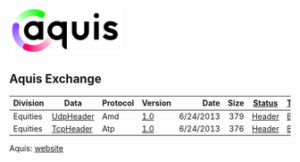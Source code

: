 [![Aquis](https://github.com/Open-Markets-Initiative/Directory/blob/main/Organizations/Aquis/Images/Logo.png)](https://www.aquis.eu)


## Aquis Exchange

| Division | Data | Protocol | Version | Date | Size | [Status][Omi.Glossary.Status] | [Testing][Omi.Glossary.Testing] | Specification |
| --- | --- | --- | --- | ---: | ---: | --- | --- | --- |
| Equities | [UdpHeader][Aquis.Equities.UdpHeader.Amd.v1.0.Dissector] | Amd | [1.0][Aquis.Equities.UdpHeader.Amd.v1.0.Dissector] | 6/24/2013 | 379 | [Header][Omi.Glossary.Status.Header] | [Beta][Omi.Glossary.Testing.Beta] | [url][Aquis.Equities.UdpHeader.Amd.v1.0.Url] |
| Equities | [TcpHeader][Aquis.Equities.TcpHeader.Atp.v1.0.Dissector] | Atp | [1.0][Aquis.Equities.TcpHeader.Atp.v1.0.Dissector] | 6/24/2013 | 376 | [Header][Omi.Glossary.Status.Header] | [Beta][Omi.Glossary.Testing.Beta] | [url][Aquis.Equities.TcpHeader.Atp.v1.0.Url] |


Aquis: [website](https://www.aquis.eu "Go to Aquis Exchange")


[Omi.Glossary.Status]: https://github.com/Open-Markets-Initiative/Directory/blob/main/Glossary/Status.md "Protocol Deployment Status"
[Omi.Glossary.Status.Active]: https://github.com/Open-Markets-Initiative/Directory/blob/main/Glossary/Status.md "Deployment Status: Protocol is in active production"
[Omi.Glossary.Status.Deprecated]: https://github.com/Open-Markets-Initiative/Directory/blob/main/Glossary/Status.md "Deployment Status: Protocol is no longer in active use"
[Omi.Glossary.Status.Future]: https://github.com/Open-Markets-Initiative/Directory/blob/main/Glossary/Status.md "Deployment Status: Protocol is not yet deployed to an active production environment"
[Omi.Glossary.Status.Unknown]: https://github.com/Open-Markets-Initiative/Directory/blob/main/Glossary/Status.md "Deployment Status: Protocol deployment status is unknown"
[Omi.Glossary.Status.Header]: https://github.com/Open-Markets-Initiative/Directory/blob/main/Glossary/Status.md "Deployment Status: Header only protocol provided for debugging"
[Omi.Glossary.Testing]: https://github.com/Open-Markets-Initiative/Directory/blob/main/Glossary/Testing.md "Protocol Testing Status"
[Omi.Glossary.Testing.Verified]: https://github.com/Open-Markets-Initiative/Directory/blob/main/Glossary/Testing.md "Testing Status: Protocol has been tested on live data"
[Omi.Glossary.Testing.Incomplete]: https://github.com/Open-Markets-Initiative/Directory/blob/main/Glossary/Testing.md "Testing Status: Protocol has been tested on live data but contains known issues"
[Omi.Glossary.Testing.Beta]: https://github.com/Open-Markets-Initiative/Directory/blob/main/Glossary/Testing.md "Testing Status: Protocol has not been tested and structure is speculative"
[Omi.Glossary.Testing.Untested]: https://github.com/Open-Markets-Initiative/Directory/blob/main/Glossary/Testing.md "Testing Status: Protocol has not been tested on live data"

[Aquis.Equities.UdpHeader.Amd.v1.0.Dissector]: https://github.com/Open-Markets-Initiative/wireshark-lua/blob/main/Aquis/Aquis_Equities_UdpHeader_Amd_v1_0_Dissector.lua "Aquis Equities UdpHeader Amd v1.0 Wireshark Dissector"
[Aquis.Equities.UdpHeader.Amd.v1.0.Url]: https://www.aquis.eu/technologies "Aquis Exchange 1.0 Url"
[Aquis.Equities.TcpHeader.Atp.v1.0.Dissector]: https://github.com/Open-Markets-Initiative/wireshark-lua/blob/main/Aquis/Aquis_Equities_TcpHeader_Atp_v1_0_Dissector.lua "Aquis Equities TcpHeader Atp v1.0 Wireshark Dissector"
[Aquis.Equities.TcpHeader.Atp.v1.0.Url]: https://www.aquis.eu/technologies "Aquis Exchange 1.0 Url"
